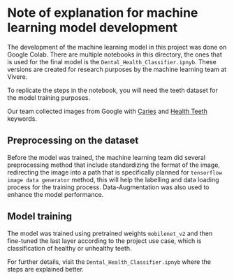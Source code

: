 # Note of explanation for machine learning model development

The development of the machine learning model in this project was done on Google Colab. There are multiple notebooks in this directory, the ones that is used for the final model is the ```Dental_Health_Classifier.ipnyb```. These versions are created for research purposes by the machine learning team at Vivere.

To replicate the steps in the notebook, you will need the teeth dataset for the model training purposes. 

Our team collected images from Google with [Caries](https://drive.google.com/drive/u/1/folders/1IL0Anoxw_7Y2V2zFRudvbuzhjPmFV07O) and [Health Teeth](https://drive.google.com/drive/u/1/folders/1LCD6Ijzb5waSAdM51o_xAspucnGce6hk) keywords. 


## Preprocessing on the dataset

Before the model was trained, the machine learning team did several preprocessing method that include standardizing the format of the image, redirecting the image into a path that is specifically planned for ```tensorflow image data generator``` method, this will help the labelling and data loading process for the training process. Data-Augmentation was also used to enhance the model performance.

## Model training

The model was trained using pretrained weights ```mobilenet_v2``` and then fine-tuned the last layer according to the project use case, which is classification of healthy or unhealthy teeth.

For further details, visit the ```Dental_Health_Classifier.ipnyb``` where the steps are explained better.
